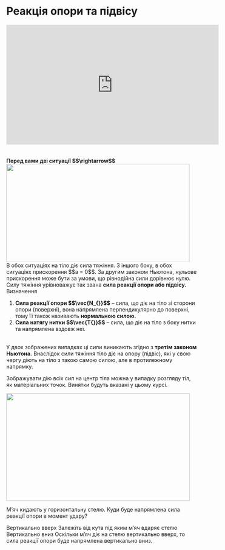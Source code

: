 # Реакцiя опори та пiдвiсу
<div class="fluidMedia">
<iframe width="560" height="315" src="https://www.youtube.com/embed/7wavl0Xq0eQ" frameborder="0" allowfullscreen></iframe>
</div>
<div class="popup">
</div>

<br>
<br>

<div class="space"><span class="p1"><b>Перед вами двi ситуацiї $$\rightarrow$$</b></span></div>

<div class="space"><img class="image" width="483" height="258" src="https://rawgit.com/chudaol/ed-era-book-physics/master/images/chapter_4/11.png"></div>

<div class="space">В обох ситуацiях на тiло дiє сила тяжiння. З iншого боку, в обох ситуацiях прискорення $$a = 0$$. За другим законом Ньютона, нульове прискорення може бути за умови, що рiвнодiйна сили дорiвнює нулю. Силу тяжiння урiвноважує так звана <span class="p1"><b>сила реакцiї опори або пiдвiсу.</b></span></div>

<div class="eoz-wrap">
<span class="eoz">Визначення</span>
<div class="eoz-text">
<ol>
<li>
<span class="p1"><b>Сила реакцiї опори $$\vec{N_{}}$$</b></span> – сила, що дiє на тiло зi сторони опори (поверхнi), вона напрямлена перпендикулярно до поверхнi, тому її також називають <b>нормальною силою.</b>
</li>
<li>
<span class="p1"><b>Сила натягу нитки $$\vec{T{}}$$</b></span> – сила, що дiє на тiло з боку нитки та напрямлена вздовж неї.
<br>
<br>
</li>
</ol>
У двох зображених випадках цi сили виникають згiдно з <b>третiм законом Ньютона.</b> Внаслiдок сили тяжiння тiло дiє на опору (пiдвiс), якi у свою чергу дiють на тiло з такою самою силою, але в протилежному напрямку.
</div>
</div>

<div class="space"><p class="p3">Зображувати дiю всiх сил на центр тiла можна у випадку розгляду тiл, як матерiальних точок. Винятки будуть вказані у цьому курсі.</p></div>

<div class="space"><img class="image" width="484" height="283" src="https://rawgit.com/chudaol/ed-era-book-physics/master/images/chapter_4/12.png"></div>

<quiz correctLabel="correct!" incorrectLabel="incorrect!" checkLabel="check ansert">
<question>
<p>М’яч кидають у горизонтальну стелю. Куди буде напрямлена сила реакції опори в момент удару?</p>
 
<answer> Вертикально вверх</answer>
<answer> Залежіть від кута під яким м’яч вдаряє стелю</answer>
<answer correct> Вертикально вниз</answer>
<explanation>
Оскільки м’яч діє на стелю вертикально вверх, то сила реакції опори буде напрямлена вертикально вниз.
</explanation>
</question>
</quiz>